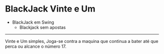 # BlackJack Vinte e Um
 * BlackJack em Swing
     * Blackjack sem apostas
 ---    
 Vinte e Um simples, Joga-se contra a maquina que continua a bater até que perca ou alcance o número 17.
